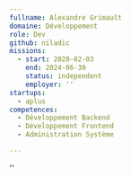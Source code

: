 ```yaml
---
fullname: Alexandre Grimault
domaine: Développement
role: Dev
github: niladic
missions:
  - start: 2020-02-03
    end: 2024-06-30
    status: independent
    employer: ''
startups:
  - aplus
competences:
  - Développement Backend
  - Développement Frontend
  - Administration Système

---
```

''
